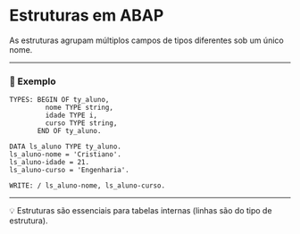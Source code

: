 # Estruturas em ABAP

As estruturas agrupam múltiplos campos de tipos diferentes sob um único nome.

---

### 🔹 Exemplo

```abap
TYPES: BEGIN OF ty_aluno,
         nome TYPE string,
         idade TYPE i,
         curso TYPE string,
       END OF ty_aluno.

DATA ls_aluno TYPE ty_aluno.
ls_aluno-nome = 'Cristiano'.
ls_aluno-idade = 21.
ls_aluno-curso = 'Engenharia'.

WRITE: / ls_aluno-nome, ls_aluno-curso.
```

---

💡 Estruturas são essenciais para tabelas internas (linhas são do tipo de estrutura).  
